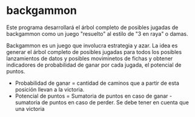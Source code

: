 # backgammon

Este programa desarrollará el árbol completo de posibles jugadas de backgammon como un juego "resuelto" al estilo de "3 en raya" o damas.

Backgammon es un juego que involucra estrategia y azar. La idea es generar el árbol completo de posibles 
jugadas para todos los posibles lanzamientos de datos y posibles moviminetos de fichas y obtener indicadores
de probabilidad de ganar por cada jugada, el potencial de puntos.

- Probabilidad de ganar = cantidad de caminos que a partir de esta posición llevan a la victoria.
- Potencial de puntos = Sumatoria de puntos en caso de ganar - sumatoria de puntos en caso de perder. Se debe tener en cuenta que una victoria 
